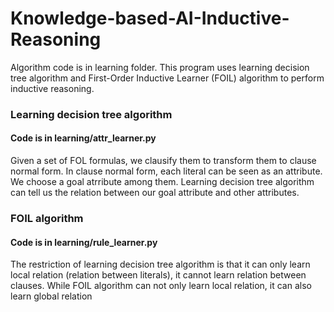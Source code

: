 # Knowledge-based-AI-Inductive-Reasoning
Algorithm code is in learning folder. This program uses learning decision tree algorithm and First-Order Inductive Learner (FOIL) algorithm to perform inductive reasoning. 

### Learning decision tree algorithm 
#### Code is in learning/attr_learner.py
Given a set of FOL formulas, we clausify them to transform them to clause normal form. In clause normal form, each literal can be seen as an attribute. We choose a goal atrribute among them. Learning decision tree algorithm can tell us the relation between our goal attribute and other attributes.

### FOIL algorithm
#### Code is in learning/rule_learner.py
The restriction of learning decision tree algorithm is that it can only learn local relation (relation between literals), it cannot learn relation between clauses. While FOIL algorithm can not only learn local relation, it can also learn global relation 
